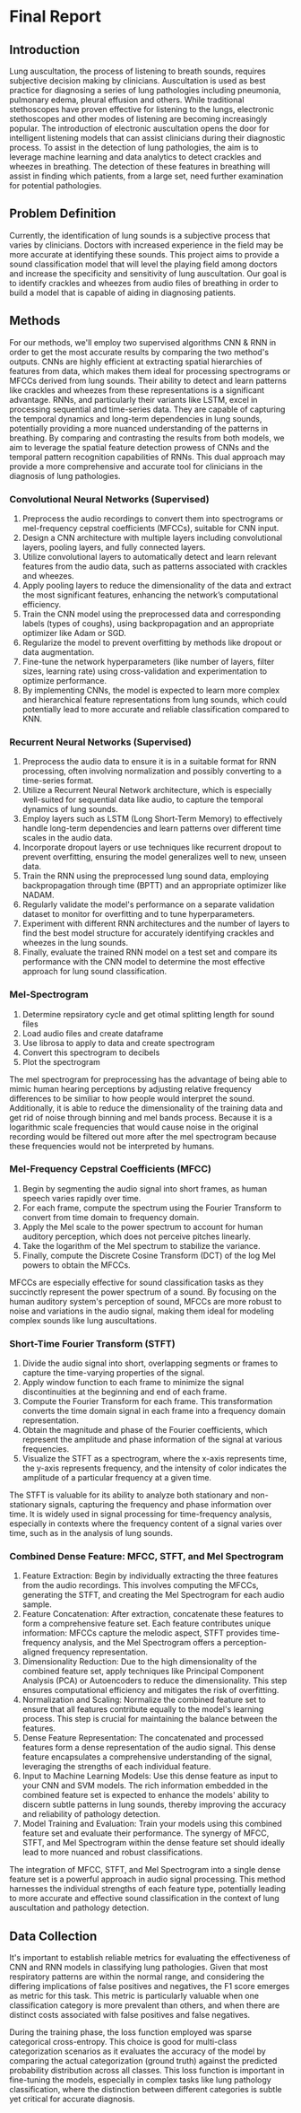 # Final Report

## Introduction
Lung auscultation, the process of listening to breath sounds, requires subjective decision making by clinicians. Auscultation is used as best practice for diagnosing a series of lung pathologies including pneumonia, pulmonary edema, pleural effusion and others. While traditional stethoscopes have proven effective for listening to the lungs, electronic stethoscopes and other modes of listening are becoming increasingly popular. The introduction of electronic auscultation opens the door for intelligent listening models that can assist clinicians during their diagnostic process. To assist in the detection of lung pathologies, the aim is to leverage machine learning and data analytics to detect crackles and wheezes in breathing. The detection of these features in breathing will assist in finding which patients, from a large set, need further examination for potential pathologies.

## Problem Definition
Currently, the identification of lung sounds is a subjective process that varies by clinicians. Doctors with increased experience in the field may be more accurate at identifying these sounds. This project aims to provide a sound classification model that will level the playing field among doctors and increase the specificity and sensitivity of lung auscultation. Our goal is to identify crackles and wheezes from audio files of breathing in order to build a model that is capable of aiding in diagnosing patients.

## Methods
For our methods, we'll employ two supervised algorithms CNN & RNN in order to get the most accurate results by comparing the two method's outputs. CNNs are highly efficient at extracting spatial hierarchies of features from data, which makes them ideal for processing spectrograms or MFCCs derived from lung sounds. Their ability to detect and learn patterns like crackles and wheezes from these representations is a significant advantage. RNNs, and particularly their variants like LSTM, excel in processing sequential and time-series data. They are capable of capturing the temporal dynamics and long-term dependencies in lung sounds, potentially providing a more nuanced understanding of the patterns in breathing. By comparing and contrasting the results from both models, we aim to leverage the spatial feature detection prowess of CNNs and the temporal pattern recognition capabilities of RNNs. This dual approach may provide a more comprehensive and accurate tool for clinicians in the diagnosis of lung pathologies.

### Convolutional Neural Networks (Supervised)
1. Preprocess the audio recordings to convert them into spectrograms or mel-frequency cepstral coefficients (MFCCs), suitable for CNN input.
2. Design a CNN architecture with multiple layers including convolutional layers, pooling layers, and fully connected layers.
3. Utilize convolutional layers to automatically detect and learn relevant features from the audio data, such as patterns associated with crackles and wheezes.
4. Apply pooling layers to reduce the dimensionality of the data and extract the most significant features, enhancing the network’s computational efficiency.
5. Train the CNN model using the preprocessed data and corresponding labels (types of coughs), using backpropagation and an appropriate optimizer like Adam or SGD.
6. Regularize the model to prevent overfitting by methods like dropout or data augmentation.
7. Fine-tune the network hyperparameters (like number of layers, filter sizes, learning rate) using cross-validation and experimentation to optimize performance.
8. By implementing CNNs, the model is expected to learn more complex and hierarchical feature representations from lung sounds, which could potentially lead to more accurate and reliable classification compared to KNN.

### Recurrent Neural Networks (Supervised)
1. Preprocess the audio data to ensure it is in a suitable format for RNN processing, often involving normalization and possibly converting to a time-series format.
2. Utilize a Recurrent Neural Network architecture, which is especially well-suited for sequential data like audio, to capture the temporal dynamics of lung sounds.
3. Employ layers such as LSTM (Long Short-Term Memory) to effectively handle long-term dependencies and learn patterns over different time scales in the audio data.
4. Incorporate dropout layers or use techniques like recurrent dropout to prevent overfitting, ensuring the model generalizes well to new, unseen data.
5. Train the RNN using the preprocessed lung sound data, employing backpropagation through time (BPTT) and an appropriate optimizer like NADAM.
6. Regularly validate the model's performance on a separate validation dataset to monitor for overfitting and to tune hyperparameters.
7. Experiment with different RNN architectures and the number of layers to find the best model structure for accurately identifying crackles and wheezes in the lung sounds.
8. Finally, evaluate the trained RNN model on a test set and compare its performance with the CNN model to determine the most effective approach for lung sound classification.

### Mel-Spectrogram
1. Determine repsiratory cycle and get otimal splitting length for sound files
2. Load audio files and create dataframe
3. Use librosa to apply to data and create spectrogram
4. Convert this spectrogram to decibels
5. Plot the spectrogram

The mel spectrogram for preprocessing has the advantage of being able to mimic human hearing perceptions by adjusting relative frequency differences to be similiar to how people would interpret the sound. Additionally, it is able to reduce the dimensionality of the training data and get rid of noise through binning and mel bands process. Because it is a logarithmic scale frequencies that would cause noise in the original recording would be filtered out more after the mel spectrogram because these frequencies would not be interpreted by humans.

### Mel-Frequency Cepstral Coefficients (MFCC)
1. Begin by segmenting the audio signal into short frames, as human speech varies rapidly over time.
2. For each frame, compute the spectrum using the Fourier Transform to convert from time domain to frequency domain.
3. Apply the Mel scale to the power spectrum to account for human auditory perception, which does not perceive pitches linearly.
4. Take the logarithm of the Mel spectrum to stabilize the variance.
5. Finally, compute the Discrete Cosine Transform (DCT) of the log Mel powers to obtain the MFCCs.

MFCCs are especially effective for sound classification tasks as they succinctly represent the power spectrum of a sound. By focusing on the human auditory system's perception of sound, MFCCs are more robust to noise and variations in the audio signal, making them ideal for modeling complex sounds like lung auscultations.

### Short-Time Fourier Transform (STFT)
1. Divide the audio signal into short, overlapping segments or frames to capture the time-varying properties of the signal.
2. Apply window function to each frame to minimize the signal discontinuities at the beginning and end of each frame.
3. Compute the Fourier Transform for each frame. This transformation converts the time domain signal in each frame into a frequency domain representation.
4. Obtain the magnitude and phase of the Fourier coefficients, which represent the amplitude and phase information of the signal at various frequencies.
5. Visualize the STFT as a spectrogram, where the x-axis represents time, the y-axis represents frequency, and the intensity of color indicates the amplitude of a particular frequency at a given time.

The STFT is valuable for its ability to analyze both stationary and non-stationary signals, capturing the frequency and phase information over time. It is widely used in signal processing for time-frequency analysis, especially in contexts where the frequency content of a signal varies over time, such as in the analysis of lung sounds.

### Combined Dense Feature: MFCC, STFT, and Mel Spectrogram
1. Feature Extraction: Begin by individually extracting the three features from the audio recordings. This involves computing the MFCCs, generating the STFT, and creating the Mel Spectrogram for each audio sample.
2. Feature Concatenation: After extraction, concatenate these features to form a comprehensive feature set. Each feature contributes unique information: MFCCs capture the melodic aspect, STFT provides time-frequency analysis, and the Mel Spectrogram offers a perception-aligned frequency representation.
3. Dimensionality Reduction: Due to the high dimensionality of the combined feature set, apply techniques like Principal Component Analysis (PCA) or Autoencoders to reduce the dimensionality. This step ensures computational efficiency and mitigates the risk of overfitting.
4. Normalization and Scaling: Normalize the combined feature set to ensure that all features contribute equally to the model's learning process. This step is crucial for maintaining the balance between the features.
5. Dense Feature Representation: The concatenated and processed features form a dense representation of the audio signal. This dense feature encapsulates a comprehensive understanding of the signal, leveraging the strengths of each individual feature.
6. Input to Machine Learning Models: Use this dense feature as input to your CNN and SVM models. The rich information embedded in the combined feature set is expected to enhance the models' ability to discern subtle patterns in lung sounds, thereby improving the accuracy and reliability of pathology detection.
7. Model Training and Evaluation: Train your models using this combined feature set and evaluate their performance. The synergy of MFCC, STFT, and Mel Spectrogram within the dense feature set should ideally lead to more nuanced and robust classifications.

The integration of MFCC, STFT, and Mel Spectrogram into a single dense feature set is a powerful approach in audio signal processing. This method harnesses the individual strengths of each feature type, potentially leading to more accurate and effective sound classification in the context of lung auscultation and pathology detection.

## Data Collection
It's important to establish reliable metrics for evaluating the effectiveness of CNN and RNN models in classifying lung pathologies. Given that most respiratory patterns are within the normal range, and considering the differing implications of false positives and negatives, the F1 score emerges as  metric for this task. This metric is particularly valuable when one classification category is more prevalent than others, and when there are distinct costs associated with false positives and false negatives.

During the training phase, the loss function employed was sparse categorical cross-entropy. This choice is good for multi-class categorization scenarios as it evaluates the accuracy of the model by comparing the actual categorization (ground truth) against the predicted probability distribution across all classes. This loss function is important in fine-tuning the models, especially in complex tasks like lung pathology classification, where the distinction between different categories is subtle yet critical for accurate diagnosis.
